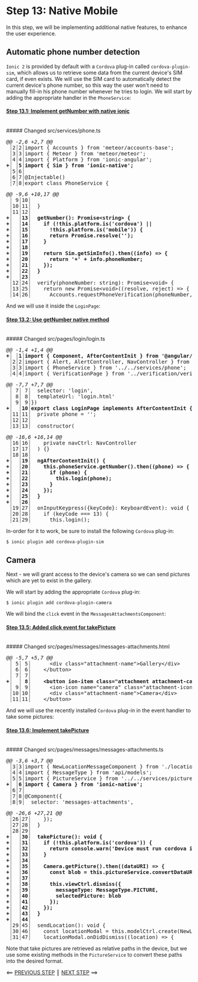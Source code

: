 # Step 13: Native Mobile

In this step, we will be implementing additional native features, to enhance the user experience.

## Automatic phone number detection

`Ionic 2` is provided by default with a `Cordova` plug-in called `cordova-plugin-sim`, which allows us to retrieve some data from the current device's SIM card, if even exists. We will use the SIM card to automatically detect the current device's phone number, so this way the user won't need to manually fill-in his phone number whenever he tries to login. We will start by adding the appropriate handler in the `PhoneService`:

[{]: <helper> (diffStep 13.1)

#### [Step 13.1: Implement getNumber with native ionic](../../../../commit/a86d4b1)
<br>
##### Changed src&#x2F;services&#x2F;phone.ts
<pre>
<i>@@ -2,6 +2,7 @@</i>
 ┊2┊2┊import { Accounts } from &#x27;meteor/accounts-base&#x27;;
 ┊3┊3┊import { Meteor } from &#x27;meteor/meteor&#x27;;
 ┊4┊4┊import { Platform } from &#x27;ionic-angular&#x27;;
<b>+┊ ┊5┊import { Sim } from &#x27;ionic-native&#x27;;</b>
 ┊5┊6┊
 ┊6┊7┊@Injectable()
 ┊7┊8┊export class PhoneService {
</pre>
<pre>
<i>@@ -9,6 +10,17 @@</i>
 ┊ 9┊10┊
 ┊10┊11┊  }
 ┊11┊12┊
<b>+┊  ┊13┊  getNumber(): Promise&lt;string&gt; {</b>
<b>+┊  ┊14┊    if (!this.platform.is(&#x27;cordova&#x27;) ||</b>
<b>+┊  ┊15┊      !this.platform.is(&#x27;mobile&#x27;)) {</b>
<b>+┊  ┊16┊      return Promise.resolve(&#x27;&#x27;);</b>
<b>+┊  ┊17┊    }</b>
<b>+┊  ┊18┊</b>
<b>+┊  ┊19┊    return Sim.getSimInfo().then((info) &#x3D;&gt; {</b>
<b>+┊  ┊20┊      return &#x27;+&#x27; + info.phoneNumber;</b>
<b>+┊  ┊21┊    });</b>
<b>+┊  ┊22┊  }</b>
<b>+┊  ┊23┊</b>
 ┊12┊24┊  verify(phoneNumber: string): Promise&lt;void&gt; {
 ┊13┊25┊    return new Promise&lt;void&gt;((resolve, reject) &#x3D;&gt; {
 ┊14┊26┊      Accounts.requestPhoneVerification(phoneNumber, (e: Error) &#x3D;&gt; {
</pre>

[}]: #

And we will use it inside the `LoginPage`:

[{]: <helper> (diffStep 13.2)

#### [Step 13.2: Use getNumber native method](../../../../commit/f635a64)
<br>
##### Changed src&#x2F;pages&#x2F;login&#x2F;login.ts
<pre>
<i>@@ -1,4 +1,4 @@</i>
<b>+┊ ┊1┊import { Component, AfterContentInit } from &#x27;@angular/core&#x27;;</b>
 ┊2┊2┊import { Alert, AlertController, NavController } from &#x27;ionic-angular&#x27;;
 ┊3┊3┊import { PhoneService } from &#x27;../../services/phone&#x27;;
 ┊4┊4┊import { VerificationPage } from &#x27;../verification/verification&#x27;;
</pre>
<pre>
<i>@@ -7,7 +7,7 @@</i>
 ┊ 7┊ 7┊  selector: &#x27;login&#x27;,
 ┊ 8┊ 8┊  templateUrl: &#x27;login.html&#x27;
 ┊ 9┊ 9┊})
<b>+┊  ┊10┊export class LoginPage implements AfterContentInit {</b>
 ┊11┊11┊  private phone &#x3D; &#x27;&#x27;;
 ┊12┊12┊
 ┊13┊13┊  constructor(
</pre>
<pre>
<i>@@ -16,6 +16,14 @@</i>
 ┊16┊16┊    private navCtrl: NavController
 ┊17┊17┊  ) {}
 ┊18┊18┊
<b>+┊  ┊19┊  ngAfterContentInit() {</b>
<b>+┊  ┊20┊    this.phoneService.getNumber().then((phone) &#x3D;&gt; {</b>
<b>+┊  ┊21┊      if (phone) {</b>
<b>+┊  ┊22┊        this.login(phone);</b>
<b>+┊  ┊23┊      }</b>
<b>+┊  ┊24┊    });</b>
<b>+┊  ┊25┊  }</b>
<b>+┊  ┊26┊</b>
 ┊19┊27┊  onInputKeypress({keyCode}: KeyboardEvent): void {
 ┊20┊28┊    if (keyCode &#x3D;&#x3D;&#x3D; 13) {
 ┊21┊29┊      this.login();
</pre>

[}]: #

In-order for it to work, be sure to install the following `Cordova` plug-in:

    $ ionic plugin add cordova-plugin-sim

## Camera

Next - we will grant access to the device's camera so we can send pictures which are yet to exist in the gallery.

We will start by adding the appropriate `Cordova` plug-in:

    $ ionic plugin add cordova-plugin-camera

We will bind the `click` event in the `MessagesAttachmentsComponent`:

[{]: <helper> (diffStep 13.5)

#### [Step 13.5: Added click event for takePicture](../../../../commit/502deb8)
<br>
##### Changed src&#x2F;pages&#x2F;messages&#x2F;messages-attachments.html
<pre>
<i>@@ -5,7 +5,7 @@</i>
 ┊ 5┊ 5┊      &lt;div class&#x3D;&quot;attachment-name&quot;&gt;Gallery&lt;/div&gt;
 ┊ 6┊ 6┊    &lt;/button&gt;
 ┊ 7┊ 7┊
<b>+┊  ┊ 8┊    &lt;button ion-item class&#x3D;&quot;attachment attachment-camera&quot; (click)&#x3D;&quot;takePicture()&quot;&gt;</b>
 ┊ 9┊ 9┊      &lt;ion-icon name&#x3D;&quot;camera&quot; class&#x3D;&quot;attachment-icon&quot;&gt;&lt;/ion-icon&gt;
 ┊10┊10┊      &lt;div class&#x3D;&quot;attachment-name&quot;&gt;Camera&lt;/div&gt;
 ┊11┊11┊    &lt;/button&gt;
</pre>

[}]: #

And we will use the recently installed `Cordova` plug-in in the event handler to take some pictures:

[{]: <helper> (diffStep 13.6)

#### [Step 13.6: Implement takePicture](../../../../commit/48a4f0a)
<br>
##### Changed src&#x2F;pages&#x2F;messages&#x2F;messages-attachments.ts
<pre>
<i>@@ -3,6 +3,7 @@</i>
 ┊3┊3┊import { NewLocationMessageComponent } from &#x27;./location-message&#x27;;
 ┊4┊4┊import { MessageType } from &#x27;api/models&#x27;;
 ┊5┊5┊import { PictureService } from &#x27;../../services/picture&#x27;;
<b>+┊ ┊6┊import { Camera } from &#x27;ionic-native&#x27;;</b>
 ┊6┊7┊
 ┊7┊8┊@Component({
 ┊8┊9┊  selector: &#x27;messages-attachments&#x27;,
</pre>
<pre>
<i>@@ -26,6 +27,21 @@</i>
 ┊26┊27┊    });
 ┊27┊28┊  }
 ┊28┊29┊
<b>+┊  ┊30┊  takePicture(): void {</b>
<b>+┊  ┊31┊    if (!this.platform.is(&#x27;cordova&#x27;)) {</b>
<b>+┊  ┊32┊      return console.warn(&#x27;Device must run cordova in order to take pictures&#x27;);</b>
<b>+┊  ┊33┊    }</b>
<b>+┊  ┊34┊</b>
<b>+┊  ┊35┊    Camera.getPicture().then((dataURI) &#x3D;&gt; {</b>
<b>+┊  ┊36┊      const blob &#x3D; this.pictureService.convertDataURIToBlob(dataURI);</b>
<b>+┊  ┊37┊</b>
<b>+┊  ┊38┊      this.viewCtrl.dismiss({</b>
<b>+┊  ┊39┊        messageType: MessageType.PICTURE,</b>
<b>+┊  ┊40┊        selectedPicture: blob</b>
<b>+┊  ┊41┊      });</b>
<b>+┊  ┊42┊    });</b>
<b>+┊  ┊43┊  }</b>
<b>+┊  ┊44┊</b>
 ┊29┊45┊  sendLocation(): void {
 ┊30┊46┊    const locationModal &#x3D; this.modelCtrl.create(NewLocationMessageComponent);
 ┊31┊47┊    locationModal.onDidDismiss((location) &#x3D;&gt; {
</pre>

[}]: #

Note that take pictures are retrieved as relative paths in the device, but we use some existing methods in the `PictureService` to convert these paths into the desired format.

[{]: <helper> (navStep nextRef="https://angular-meteor.com/tutorials/whatsapp2/ionic/summary" prevRef="https://angular-meteor.com/tutorials/whatsapp2/ionic/file-upload")

⟸ <a href="https://angular-meteor.com/tutorials/whatsapp2/ionic/file-upload">PREVIOUS STEP</a> <b>║</b> <a href="https://angular-meteor.com/tutorials/whatsapp2/ionic/summary">NEXT STEP</a> ⟹

[}]: #

